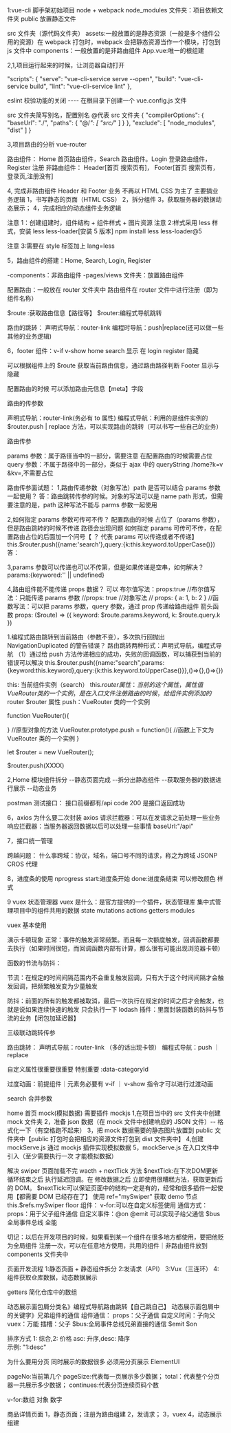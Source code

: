 1:vue-cli 脚手架初始项目
node + webpack
node_modules 文件夹：项目依赖文件夹
public 放置静态文件

src 文件夹（源代码文件夹）
assets:一般放置的是静态资源（一般是多个组件公用的资源）在 webpack 打包时，webpack 会把静态资源当作一个模块，打包到 js 文件中
components：一般放置的是非路由组件
App.vue:唯一的根组建

2,1,项目运行起来的时候，让浏览器自动打开

"scripts": {
"serve": "vue-cli-service serve --open",
"build": "vue-cli-service build",
"lint": "vue-cli-service lint"
},

eslint 校验功能的关闭
---- 在根目录下创建一个 vue.config.js 文件

src 文件夹简写别名，配置别名 @代表 src 文件夹
{
"compilerOptions": {
"baseUrl": "./",
"paths": {
"@/_": [
"src/_"
]
}
},
"exclude": [
"node_modules",
"dist"
]
}

3,项目路由的分析
vue-router

路由组件：
Home 首页路由组件，Search 路由组件。Login 登录路由组件，Register 注册
非路由组件：
Header[首页 搜索页有]，
Footer[首页 搜索页有，登录页,注册没有]

4, 完成非路由组件 Header 和 Footer 业务
不再以 HTML CSS 为主了 主要搞业务逻辑
1，书写静态的页面（HTML CSS）
2，拆分组件
3，获取服务器的数据动态展示；
4，完成相应的动态组件业务逻辑

注意 1：创建组建时，组件结构 + 组件样式 + 图片资源
注意 2:样式采用 less 样式，安装 less less-loader[安装 5 版本]
npm install less less-loader@5

注意 3:需要在 style 标签加上 lang=less

5，路由组件的搭建：Home, Search, Login, Register

-components：非路由组件
-pages/views 文件夹：放置路由组件

配置路由：一般放在 router 文件夹中
路由组件在 router 文件中进行注册（即为组件名称）

$route :获取路由信息【路径等】
$router:编程式导航跳转

路由的跳转：
声明式导航：router-link
编程时导航：push|replace(还可以做一些其他的业务逻辑)

6，footer 组件：v-if v-show
home search 显示
在 login register 隐藏

可以根据组件上的 $route 获取当前路由信息，通过路由路径判断 Footer 显示与隐藏

配置路由的时候 可以添加路由元信息【meta】字段

路由的传参数

声明式导航：router-link(务必有 to 属性)
编程式导航：利用的是组件实例的 $router.push | replace 方法，可以实现路由的跳转（可以书写一些自己的业务）

路由传参

params 参数：属于路径当中的一部分，需要注意 在配置路由的时候需要占位
query 参数：不属于路径中的一部分，类似于 ajax 中的 queryString /home?k=v &kv=,不需要占位

路由传参面试题：
1,路由传递参数（对象写法）path 是否可以结合 params 参数一起使用？
答：路由跳转传参的时候。对象的写法可以是 name path 形式，但需要注意的是，path 这种写法不能与 parms 参数一起使用

2,如何指定 params 参数可传可不传？
配置路由的时候 占位了（params 参数），但是路由跳转的时候不传递
路径会出现问题
如何指定 params 可传可不传，在配置路由占位的后面加一个问号【 ？ 代表 params 可以传递或者不传递】
this.$router.push({name:'search'},query:{k:this.keyword.toUpperCase()})
答：

3,params 参数可以传递也可以不传第，但是如果传递是空串，如何解决？
params:{keywored:'' || undefined}

4,路由组件能不能传递 props 数据？
可以
布尔值写法：props:true
//布尔值写法：只能传递 params 参数
//props: true
//对象写法
// props: { a: 1, b: 2 }
//函数写法：可以把 params 参数，query 参数，通过 prop 传递给路由组件 箭头函数
props: ($route) => ({ keyword: $route.params.keyword, k: $route.query.k })

1.编程式路由跳转到当前路由（参数不变），多次执行回抛出 NavigationDuplicated 的警告错误？
路由跳转两种形式：声明式导航，编程式导航
（1）通过给 push 方法传递相应的成功，失败的回调函数，可以捕获到当前的错误可以解决
this.$router.push({name:"search",params:{keyword:this.keyword},query:{k:this.keyword.toUpperCase()}},()=>{},()=>{})

this: 当前组件实例（search）
this.$router属性：当前的这个属性，属性值VueRouter类的一个实例，是在入口文件注册路由的时候，给组件实例添加的$router $router 属性
push：VueRouter 类的一个实例

function VueRouter(){

}
//原型对象的方法
VueRouter.prototype.push = function(){
//函数上下文为 VueRouter 类的一个实例
}

let $router = new VueRouter();

$router.push(XXXX)

2,Home 模块组件拆分
--静态页面完成
--拆分出静态组件
--获取服务器的数据进行展示
--动态业务

postman 测试接口：
接口前缀都有/api
code 200 是接口返回成功

6，axios 为什么要二次封装 axios
请求拦截器：可以在发请求之前处理一些业务
响应拦截器：当服务器返回数据以后可以处理一些事情
baseUrl:"/api"

7，接口统一管理

跨越问题：
什么事跨域：协议，域名，端口号不同的请求，称之为跨域
JSONP CROS 代理

8，进度条的使用 nprogress
start:进度条开始
done:进度条结束
可以修改颜色 样式

9 vuex 状态管理器
vuex 是什么：是官方提供的一个插件，状态管理库 集中式管理项目中的组件共用的数据
state
mutations
actions
getters
modules

vuex 基本使用

演示卡顿现象
正常：事件的触发非常频繁。而且每一次额度触发，回调函数都要去执行（如果时间很短，而回调函数内部有计算，那么很有可能出现浏览器卡顿）

函数的节流与防抖：

节流：在规定的时间间隔范围内不会重复触发回调，只有大于这个时间间隔才会触发回调，把频繁触发变为少量触发

防抖：前面的所有的触发都被取消，最后一次执行在规定的时间之后才会触发，也就是说如果连续快速的触发 只会执行一下
lodash 插件：里面封装函数的防抖与节流的业务【闭包加延迟器】

三级联动跳转传参

路由跳转：
声明式导航：router-link （多的话出现卡顿）
编程式导航：push ｜ replace

自定义属性很重要很重要 特别重要
:data-categoryId

过度动画：前提组件｜元素务必要有 v-if ｜ v-show 指令才可以进行过渡动画

search 合并参数

home 首页
mock(模拟数据) 需要插件 mockjs
1,在项目当中的 src 文件夹中创建 mock 文件夹
2，准备 json 数据（在 mock 文件中创建响应的 JSON 文件）-- 格式化一下（有空格跑不起来）
3，把 mock 数据需要的静态图片放置到 public 文件夹中【public 打包时会把相应的资源文件打包到 dist 文件夹中】
4,创建 mockServe.js 通过 mockjs 插件实现模拟数据
5，mockServe.js 在入口文件中引入（至少需要执行一次 才能模拟数据）

解决 swiper 页面加载不完
wacth + nextTick 方法
$nextTick:在下次DOM更新 循环结束之后 执行延迟回调。在 修改数据之后 立即使用很糟糕方法，获取更新后的 DOM。
$nextTick:可以保证页面中的结构一定是有的，经常和很多插件一起使用【都需要 DOM 已经存在了】
使用 ref="mySwiper" 获取 demo 节点 this.$refs.mySwiper
floor 组件：
v-for:可以在自定义标签使用
通信方式：
props：用于父子组件通信
自定义事件：@on @emit 可以实现子给父通信
$bus 全局事件总线 全能

切记：以后在开发项目的时候，如果看到某一个组件在很多地方都使用，要把他贬为全局组件
注册一次，可以在任意地方使用，共用的组件｜非路由组件放到 components 文件夹中

页面开发流程
1:静态页面 + 静态组件拆分
2:发请求（API）
3:Vux（三连环）
4:组件获取仓库数据，动态数据展示

getters 简化仓库中的数组

动态展示面包屑分类名》编程式导航路由跳转【自己跳自己】
动态展示面包屑中的关键字》兄弟组件的通信
组件通信：
props：父子通信
自定义时间：子向父
vuex：万能
插槽：父子
$bus:全局事件总线兄弟直接的通信 $emit $on

排序方式
1: 综合,2: 价格 asc: 升序,desc: 降序  
示例: "1:desc"

为什么要用分页
同时展示的数据很多 必须用分页展示
ElementUI

pageNo:当前第几个
pageSize:代表每一页展示多少数据；
total：代表整个分页器一共展示多少数据；
continues:代表分页连续页码个数

v-for:数组 对象 数字

商品详情页面
1，静态页面；注册为路由组建
2，发请求；
3，vuex
4，动态展示组建
